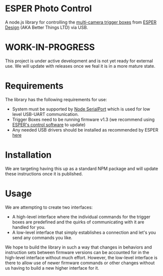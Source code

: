 # ESPER Photo Control
A node.js library for controlling the [multi-camera trigger boxes](https://www.esperhq.com/product/multiple-camera-trigger-triggerbox/) from [ESPER Design](https://www.esperhq.com/) (AKA Better Things LTD) via USB.

# WORK-IN-PROGRESS
This project is under active development and is not yet ready for external use. We will update with releases once we feal it is in a more mature state.

# Requirements
The library has the following requirements for use:
- System must be supported by [Node SerialPort](https://serialport.io/) which is used for low level USB-UART communication.
- Trigger Boxes need to be running firmware v1.3 (we recommend using [ESPER's control software](https://support.esperhq.com/support/solutions/articles/44001510286-download-triggerbox-software) to update)
- Any needed USB drivers should be installed as recommended by ESPER [here](https://support.esperhq.com/support/solutions/articles/44001510366-set-up-procedure)

# Installation
We are targeting having this up as a standard NPM package and will update these instructions once it is published.

# Usage
We are attempting to create two interfaces:
- A high-level interface where the individual commands for the trigger boxes are predefined and the quirks of communicating with it are handled for you.
- A low-level interface that simply establishes a connection and let's you send any commands you like.

We hope to build the library in such a way that changes in behaviors and instruction sets between firmware versions can be accounted for in the high-level interface without much effort.  However, the low-level interface is there to allow use of newer firmware commands or other changes without us having to build a new higher interface for it.
